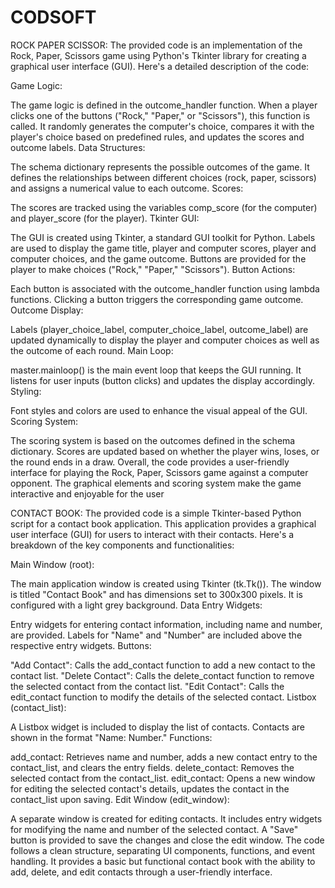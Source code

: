 # CODSOFT
ROCK PAPER SCISSOR:
The provided code is an implementation of the Rock, Paper, Scissors game using Python's Tkinter library for creating a graphical user interface (GUI). Here's a detailed description of the code:

Game Logic:

The game logic is defined in the outcome_handler function. When a player clicks one of the buttons ("Rock," "Paper," or "Scissors"), this function is called. It randomly generates the computer's choice, compares it with the player's choice based on predefined rules, and updates the scores and outcome labels.
Data Structures:

The schema dictionary represents the possible outcomes of the game. It defines the relationships between different choices (rock, paper, scissors) and assigns a numerical value to each outcome.
Scores:

The scores are tracked using the variables comp_score (for the computer) and player_score (for the player).
Tkinter GUI:

The GUI is created using Tkinter, a standard GUI toolkit for Python.
Labels are used to display the game title, player and computer scores, player and computer choices, and the game outcome.
Buttons are provided for the player to make choices ("Rock," "Paper," "Scissors").
Button Actions:

Each button is associated with the outcome_handler function using lambda functions. Clicking a button triggers the corresponding game outcome.
Outcome Display:

Labels (player_choice_label, computer_choice_label, outcome_label) are updated dynamically to display the player and computer choices as well as the outcome of each round.
Main Loop:

master.mainloop() is the main event loop that keeps the GUI running. It listens for user inputs (button clicks) and updates the display accordingly.
Styling:

Font styles and colors are used to enhance the visual appeal of the GUI.
Scoring System:

The scoring system is based on the outcomes defined in the schema dictionary. Scores are updated based on whether the player wins, loses, or the round ends in a draw.
Overall, the code provides a user-friendly interface for playing the Rock, Paper, Scissors game against a computer opponent. The graphical elements and scoring system make the game interactive and enjoyable for the user










CONTACT BOOK:
The provided code is a simple Tkinter-based Python script for a contact book application. This application provides a graphical user interface (GUI) for users to interact with their contacts. Here's a breakdown of the key components and functionalities:

Main Window (root):

The main application window is created using Tkinter (tk.Tk()).
The window is titled "Contact Book" and has dimensions set to 300x300 pixels.
It is configured with a light grey background.
Data Entry Widgets:

Entry widgets for entering contact information, including name and number, are provided.
Labels for "Name" and "Number" are included above the respective entry widgets.
Buttons:

"Add Contact": Calls the add_contact function to add a new contact to the contact list.
"Delete Contact": Calls the delete_contact function to remove the selected contact from the contact list.
"Edit Contact": Calls the edit_contact function to modify the details of the selected contact.
Listbox (contact_list):

A Listbox widget is included to display the list of contacts.
Contacts are shown in the format "Name: Number."
Functions:

add_contact: Retrieves name and number, adds a new contact entry to the contact_list, and clears the entry fields.
delete_contact: Removes the selected contact from the contact_list.
edit_contact: Opens a new window for editing the selected contact's details, updates the contact in the contact_list upon saving.
Edit Window (edit_window):

A separate window is created for editing contacts.
It includes entry widgets for modifying the name and number of the selected contact.
A "Save" button is provided to save the changes and close the edit window.
The code follows a clean structure, separating UI components, functions, and event handling. It provides a basic but functional contact book with the ability to add, delete, and edit contacts through a user-friendly interface.






